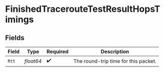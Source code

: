 # FinishedTracerouteTestResultHopsTimings


## Fields

| Field                                | Type                                 | Required                             | Description                          |
| ------------------------------------ | ------------------------------------ | ------------------------------------ | ------------------------------------ |
| `Rtt`                                | *float64*                            | :heavy_check_mark:                   | The round-trip time for this packet. |